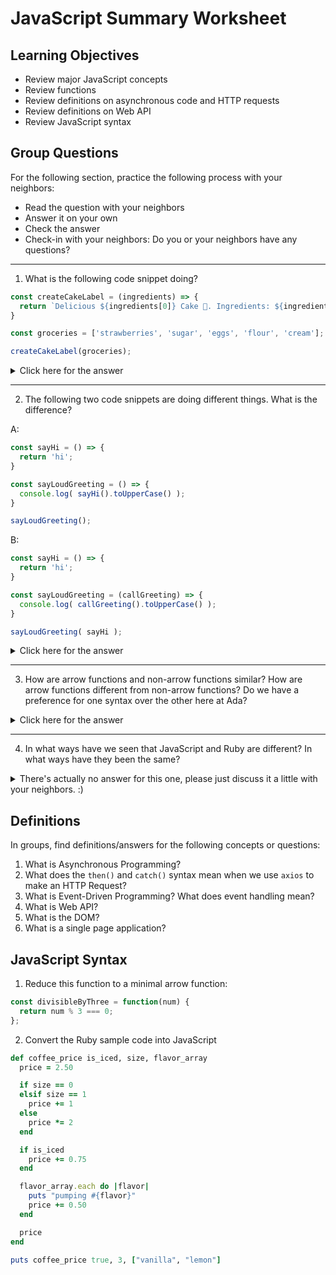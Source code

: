 # JavaScript Summary Worksheet

## Learning Objectives

- Review major JavaScript concepts
- Review functions
- Review definitions on asynchronous code and HTTP requests
- Review definitions on Web API
- Review JavaScript syntax

## Group Questions

For the following section, practice the following process with your neighbors:
- Read the question with your neighbors
- Answer it on your own
- Check the answer
- Check-in with your neighbors: Do you or your neighbors have any questions?

---
1. What is the following code snippet doing?

```javascript
const createCakeLabel = (ingredients) => {
  return `Delicious ${ingredients[0]} Cake 🍰. Ingredients: ${ingredients}`;
}

const groceries = ['strawberries', 'sugar', 'eggs', 'flour', 'cream'];

createCakeLabel(groceries);
```

<details>

  <summary>
    Click here for the answer
  </summary>

  First it defines an arrow function `createCakeLabel`. This function takes in one parameter: `ingredients`. It returns a string that interpolates cake type and the ingredients.
  <br/>
  Then it defines a `const` variable `groceries`, which is an array of strings.
  <br/>
  Lastly, it _invokes_ or _calls_ the method `createCakeLabel` and _passes in_ `groceries`

</details>

---

2. The following two code snippets are doing different things. What is the difference?

A:

```javascript
const sayHi = () => {
  return 'hi';
}

const sayLoudGreeting = () => {
  console.log( sayHi().toUpperCase() );
}

sayLoudGreeting();
```

B:

```javascript
const sayHi = () => {
  return 'hi';
}

const sayLoudGreeting = (callGreeting) => {
  console.log( callGreeting().toUpperCase() );
}

sayLoudGreeting( sayHi );
```

<details>

  <summary>
    Click here for the answer
  </summary>

  In both, calling `sayGreeting()` calls `console.log`.

  <br>

  In A, in `sayGreeting`, it will `console.log` the evaluation of `sayHi().toUpperCase()`, and it will call `sayHi()` directly. Calling `sayGreeting` does not take in an argument.

  <br>

  In B, in `sayGreeting`, it takes in one parameter: a function named `callGreeting`. In B, we invoke `sayGreeting` with the function `sayHi`. We do not invoke `sayHi` the function at that time. We only invoke `sayHi` when there are parentheses next to it: for example `sayHi()`. `console.log` will log the evaluation of `callGreeting().toUpperCase()`. It does not call `sayHi()`, but instead it calls the function `callGreeting`.
</details>

---

3. How are arrow functions and non-arrow functions similar? How are arrow functions different from non-arrow functions? Do we have a preference for one syntax over the other here at Ada?

<details>

  <summary>
    Click here for the answer
  </summary>

  Arrow functions and non-arrow functions both are valid syntaxes to define functions. They are different in how they look. Also, arrow functions do not have their own `this`. We prefer arrow function syntax at Ada.

</details>

---

4. In what ways have we seen that JavaScript and Ruby are different? In what ways have they been the same?

<details>

  <summary>
    There's actually no answer for this one, please just discuss it a little with your neighbors. :)
  </summary>

  :) :) :)

</details>

## Definitions

In groups, find definitions/answers for the following concepts or questions:

1. What is Asynchronous Programming?
1. What does the `then()` and `catch()` syntax mean when we use `axios` to make an HTTP Request?
1. What is Event-Driven Programming? What does event handling mean?
1. What is Web API?
1. What is the DOM?
1. What is a single page application?

## JavaScript Syntax

1. Reduce this function to a minimal arrow function:

```js
const divisibleByThree = function(num) {
  return num % 3 === 0;
};
```

2. Convert the Ruby sample code into JavaScript

```ruby
def coffee_price is_iced, size, flavor_array
  price = 2.50

  if size == 0
  elsif size == 1
    price += 1
  else
    price *= 2
  end

  if is_iced
    price += 0.75
  end

  flavor_array.each do |flavor|
    puts "pumping #{flavor}"
    price += 0.50
  end

  price
end

puts coffee_price true, 3, ["vanilla", "lemon"]
```

